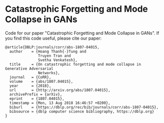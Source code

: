 # Catastrophic Forgetting and Mode Collapse in GANs

Code for our paper "Catastrophic Forgetting and Mode Collapse in GANs". If you find this code useful, please cite our paper:
```text
@article{DBLP:journals/corr/abs-1807-04015,
  author    = {Hoang Thanh{-}Tung and
               Truyen Tran and
               Svetha Venkatesh},
  title     = {On catastrophic forgetting and mode collapse in Generative Adversarial
               Networks},
  journal   = {CoRR},
  volume    = {abs/1807.04015},
  year      = {2018},
  url       = {http://arxiv.org/abs/1807.04015},
  archivePrefix = {arXiv},
  eprint    = {1807.04015},
  timestamp = {Mon, 13 Aug 2018 16:46:57 +0200},
  biburl    = {https://dblp.org/rec/bib/journals/corr/abs-1807-04015},
  bibsource = {dblp computer science bibliography, https://dblp.org}
}
```
